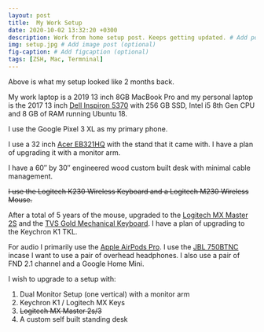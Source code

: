 ```yaml
---
layout: post
title:  My Work Setup 
date: 2020-10-02 13:32:20 +0300
description: Work from home setup post. Keeps getting updated. # Add post description (optional)
img: setup.jpg # Add image post (optional)
fig-caption: # Add figcaption (optional)
tags: [ZSH, Mac, Termninal]
---
```

Above is what my setup looked like 2 months back.

My work laptop is a 2019 13 inch 8GB MacBook Pro and my personal laptop is the 2017 13 inch [Dell Inspiron 5370](https://www.dell.com/support/home/en-in/product-support/product/inspiron-13-5370-laptop/overview) with 256 GB SSD, Intel i5 8th Gen CPU and 8 GB of RAM running Ubuntu 18.

I use the Google Pixel 3 XL as my primary phone.

I use a 32 inch [Acer EB321HQ](https://www.acer.com/ac/en/US/content/model/UM.JE1AA.C01) with the stand that it came with. I have a plan of upgrading it with a monitor arm.

I have a 60″ by 30″ engineered wood custom built desk with minimal cable management.

~~I use the Logitech K230 Wireless Keyboard and a Logitech M230 Wireless Mouse.~~

After a total of 5 years of the mouse, upgraded to the [Logitech MX Master 2S](https://www.logitech.com/en-in/product/mx-master-2s-flow) and the [TVS Gold Mechanical Keyboard](https://www.tvs-e.in/gold/). I have a plan of upgrading to the Keychron K1 TKL.

For audio I primarily use the [Apple AirPods Pro](https://www.apple.com/in/airpods-pro/). I use the [JBL 750BTNC](https://in.jbl.com/TUNE750BTNC.html) incase I want to use a pair of overhead headphones. I also use a pair of FND 2.1 channel and a Google Home Mini.

I wish to upgrade to a setup with:
<ol>
<li>Dual Monitor Setup (one vertical) with a monitor arm</li>
<li>Keychron K1 / Logitech MX Keys</li>
<li><s>Logitech MX Master 2s/3</s></li>
<li>A custom self built standing desk</li>
<ol>

